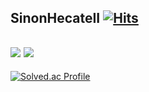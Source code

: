 ## SinonHecateII [![Hits](https://hits.seeyoufarm.com/api/count/incr/badge.svg?url=https%3A%2F%2Fgithub.com%2FSinonHecateII%2Fhit-counter&count_bg=%230364F6&title_bg=%23555555&icon=&icon_color=%23E7E7E7&title=hits&edge_flat=false)](https://hits.seeyoufarm.com)
![](https://github-readme-stats.vercel.app/api?username=SinonHecateII&show_icons=true&line_height=21&show_icons=true&theme=vue&hide_border=true) ![](https://github-readme-stats.vercel.app/api/top-langs/?username=SinonHecateII&show_icons=true&layout=compact&theme=vue&hide_border=true&hide=html,css)
---
[![Solved.ac Profile](http://mazassumnida.wtf/api/v2/generate_badge?boj=minecraft369)](https://solved.ac/minecraft369/)
<!--
**SinonHecateII/SinonHecateII** is a ✨ _special_ ✨ repository because its `README.md` (this file) appears on your GitHub profile.

Here are some ideas to get you started:

- 🔭 I’m currently working on ...
- 🌱 I’m currently learning ...
- 👯 I’m looking to collaborate on ...
- 🤔 I’m looking for help with ...
- 💬 Ask me about ...
- 📫 How to reach me: ...
- 😄 Pronouns: ...
- ⚡ Fun fact: ...
-->
